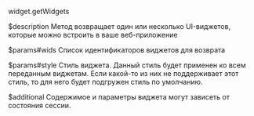 widget.getWidgets

$description
Метод возвращает один или несколько UI-виджетов, которые можно встроить в ваше веб-приложение

$params#wids
Список идентификаторов виджетов для возврата

$params#style
Стиль виджета. 
Данный стиль будет применен ко всем переданным виджетам. Если какой-то из них не поддерживает этот стиль, то для него будет подгружен стиль по умолчанию.

$additional
Содержимое и параметры виджета могут зависеть от состояния сессии.